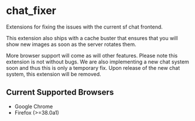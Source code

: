 # chat_fixer
Extensions for fixing the issues with the current sf chat frontend.

This extension also ships with a cache buster that ensures that you will show new 
images as soon as the server rotates them.

More browser support will come as will other features. Please note this extension is not without bugs.
We are also implementing a new chat system soon and thus this is only a temporary fix. Upon release of the new
chat system, this extension will be removed.

## Current Supported Browsers
* Google Chrome
* Firefox (>=38.0a1)

